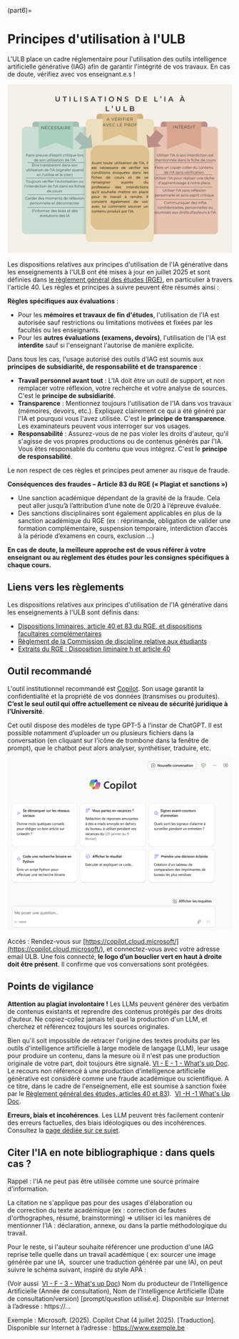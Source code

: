 (part6)=
# Principes d'utilisation à l'ULB

L'ULB place un cadre réglementaire pour l'utilisation des outils intelligence artificielle générative (IAG) afin de garantir l'intégrité de vos travaux. En cas de doute, vérifiez avec vos enseignant.e.s !

![charte_usages_ULB](attachments/charte_usages_ULB.png)


Les dispositions relatives aux principes d'utilisation de l'IA générative dans les enseignements à l'ULB ont été mises à jour en juillet 2025 et sont définies dans [le règlement général des études (RGE)](https://www.ulb.be/fr/documents-officiels/reglement-general-des-etudes), en particulier à travers l'article 40. Les règles et principes à suivre peuvent être résumés ainsi :

**Règles spécifiques aux évaluations** :

- Pour les **mémoires et travaux de fin d'études**, l'utilisation de l'IA est autorisée sauf restrictions ou limitations motivées et fixées par les facultés ou les enseignants. 
- Pour les **autres évaluations (examens, devoirs)**, l'utilisation de l'IA est **interdite** sauf si l'enseignant l'autorise de manière explicite. 

Dans tous les cas, l'usage autorisé des outils d’IAG est soumis aux **principes de subsidiarité, de responsabilité et de transparence** : 

- **Travail personnel avant tout** : L'IA doit être un outil de support, et non remplacer votre réflexion, votre recherche et votre analyse de sources. C'est le **principe de subsidiarité**.
- **Transparence** : Mentionnez toujours l'utilisation de l'IA dans vos travaux (mémoires, devoirs, etc.). Expliquez clairement ce qui a été généré par l'IA et pourquoi vous l'avez utilisée. C'est le **principe de transparence**. Les examinateurs peuvent vous interroger sur vos usages.
- **Responsabilité** : Assurez-vous de ne pas violer les droits d'auteur, qu'il s'agisse de vos propres productions ou de contenus générés par l'IA. Vous êtes responsable du contenu que vous intégrez. C'est le **principe de responsabilité**.

Le non respect de ces règles et principes peut amener au risque de fraude.  

**Conséquences des fraudes – Article 83 du RGE (« Plagiat et sanctions »)**

- Une sanction académique dépendant de la gravité de la fraude. Cela peut aller jusqu’à l’attribution d’une note de 0/20 à l’épreuve évaluée.
- Des sanctions disciplinaires sont également applicables en plus de la sanction académique du RGE (ex : réprimande, obligation de valider une formation complémentaire, suspension temporaire, interdiction d’accès à la période d’examens en cours, exclusion …)

**En cas de doute, la meilleure approche est de vous référer à votre enseignant ou au règlement des études pour les consignes spécifiques à chaque cours.**

## Liens vers les règlements

Les dispositions relatives aux principes d'utilisation de l'IA générative dans les enseignements à l'ULB sont définis dans:

- [Dispositions liminaires, article 40 et 83 du RGE, et dispositions facultaires complémentaires](https://www.ulb.be/fr/documents-officiels/reglement-general-des-etudes)
- [Règlement de la Commission de discipline relative aux étudiants](https://portail.ulb.be/fr/documents-officiels/instances-participatives/autres-instances-participatives/reglement-de-la-commission-de-discipline-relative-aux-etudiants?ksession=13a71232-da6b-4171-a6ea-5e1054877863)  
- [Extraits du RGE :  Disposition liminaire h et article 40](https://universitelibrebruxelles.sharepoint.com/:b:/s/GRP_TaskforceFormationMassivelIA/EbwvevSVQQlMlAQ54LEI3nEBelsJO2EzAshJB56QgR5CiQ?e=UKh3MK)

## Outil recommandé

L'outil institutionnel recommandé est [Copilot](https://copilot.cloud.microsoft/). Son usage garantit la confidentialité et la propriété de vos données (transmises ou produites). **C’est le seul outil qui offre actuellement ce niveau de sécurité juridique à l’Université**.

Cet outil dispose des modèles de type GPT-5 à l’instar de ChatGPT. Il est possible notamment d’uploader un ou plusieurs fichiers dans la conversation (en cliquant sur l'icône de trombone dans la fenêtre de prompt), que le chatbot peut alors analyser, synthétiser, traduire, etc. 


![copilot_interface](attachments/copilot_interface.png)


Accès : Rendez-vous sur [https://copilot.cloud.microsoft/](https://copilot.cloud.microsoft/), et connectez-vous avec votre adresse email ULB. Une fois connecté, **le logo d’un bouclier vert en haut à droite doit être présent**. Il confirme que vos conversations sont protégées.

## Points de vigilance

**Attention au plagiat involontaire !** Les LLMs peuvent générer des verbatim de contenus existants et reprendre des contenus protégés par des droits d’auteur. Ne copiez-collez jamais tel quel la production d'un LLM, et cherchez et référencez toujours les sources originales.

Bien qu'il soit impossible de retracer l'origine des textes produits par les outils d'intelligence artificielle à large modèle de langage (LLM), leur usage pour produire un contenu, dans la mesure où il n'est pas une production originale de votre part, doit toujours être signalé. [VI - E - 1 - What's up Doc](https://uv.ulb.ac.be/mod/book/view.php?id=492082&chapterid=22010). Le recours non référencé à une production d'intelligence artificielle générative est considéré comme une fraude académique ou scientifique. A ce titre, dans le cadre de l'enseignement, elle est soumise à sanction fixée par le [Règlement général des études, articles 40 et 83](https://www.ulb.be/fr/documents-officiels/reglement-general-des-etudes)).  [VI -H -1 What's Up Doc](https://uv.ulb.ac.be/mod/book/view.php?id=492785&chapterid=22037).
 
**Erreurs, biais et incohérences**. Les LLM peuvent très facilement contenir des erreurs factuelles, des biais idéologiques ou des incohérences. Consultez la [page dédiée sur ce sujet](https://uv.ulb.ac.be/course/view.php?id=127533&section=5).

## Citer l'IA en note bibliographique : dans quels cas ?

Rappel : l'IA ne peut pas être utilisée comme une source primaire d'information.

La citation ne s'applique pas pour des usages d'élaboration ou de correction du texte académique (ex : correction de fautes d'orthographes, résumé, brainstorming) => utiliser ici les manières de mentionner l'IA : déclaration, annexe, ou dans la partie méthodologique du travail.

Pour le reste, si l'auteur souhaite référencer une production d'une IAG reprise telle quelle dans un travail académique ( ex: sourcer une image générée par une IA,  sourcer une traduction générée par une IA), on peut suivre le schéma suivant, inspiré du style APA :

(Voir aussi  [VI - F - 3 - What's up Doc](https://uv.ulb.ac.be/mod/book/view.php?id=492137&chapterid=22027))
	Nom du producteur de l'Intelligence Artificielle (Année de consultation), Nom de l'Intelligence Artificielle (Date de consultation/version) [prompt/question utilisé.e]. Disponible sur Internet à l’adresse : https://…

Exemple : 
	Microsoft. (2025). Copilot Chat (4 juillet 2025). [Traduction]. Disponible sur Internet à l’adresse : https://www.exemple.be
